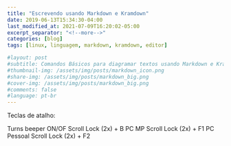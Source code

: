 ```yaml
---
title: "Escrevendo usando Markdown e Kramdown"
date: 2019-06-13T15:34:30-04:00
last_modified_at: 2021-07-09T16:20:02-05:00
excerpt_separator: "<!--more-->"
categories: [blog]
tags: [linux, linguagem, markdown, kramdown, editor]

#layout: post
#subtitle: Comandos Básicos para diagramar textos usando Markdown e Kramdown
#thumbnail-img: /assets/img/posts/markdown_icon.png
#share-img: /assets/img/posts/markdown_big.png
#cover-img: /assets/img/posts/markdown_big.png
#comments: false
#language: pt-br
---
```




Teclas de atalho:

Turns beeper ON/OF        Scroll Lock (2x) + B
PC MP                                Scroll Lock (2x) + F1
PC Pessoal                        Scroll Lock (2x) + F2







